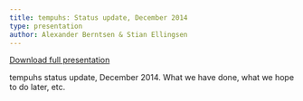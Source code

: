 ```yaml
---
title: tempuhs: Status update, December 2014
type: presentation
author: Alexander Berntsen & Stian Ellingsen
---
```

[Download full presentation](https://secure.plaimi.net/presentations/2014-12-18-tempuhs-status-update.pdf)

tempuhs status update, December 2014. What we have done, what we hope to do 
later, etc.
